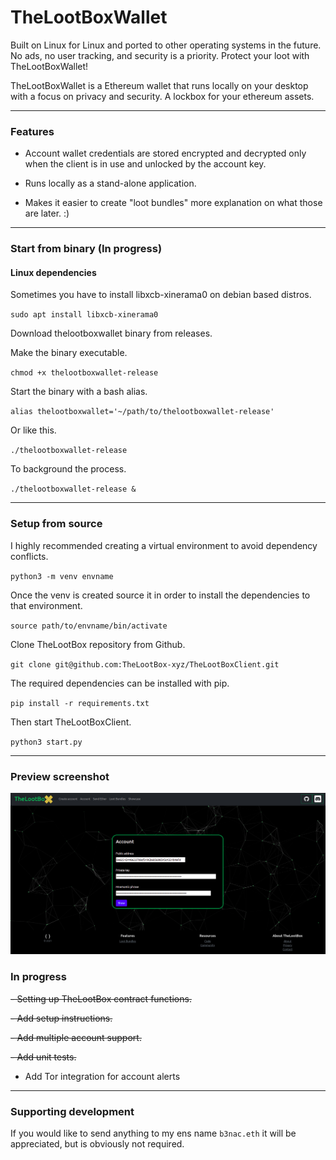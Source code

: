 # TheLootBoxWallet

Built on Linux for Linux and ported to other operating systems in the future. No ads, no user tracking, and security is a priority. Protect your loot with TheLootBoxWallet! 

TheLootBoxWallet is a Ethereum wallet that runs locally on your desktop with a focus on privacy and security. A lockbox for your ethereum assets.

---

### Features

- Account wallet credentials are stored encrypted and decrypted only when the client is in use and unlocked by the account key.

- Runs locally as a stand-alone application.

- Makes it easier to create "loot bundles" more explanation on what those are later. :)

---

### Start from binary (In progress)

#### Linux dependencies

Sometimes you have to install libxcb-xinerama0 on debian based distros.

`sudo apt install libxcb-xinerama0`

Download thelootboxwallet binary from releases.

Make the binary executable.

`chmod +x thelootboxwallet-release`

Start the binary with a bash alias.

`alias thelootboxwallet='~/path/to/thelootboxwallet-release'`

Or like this.

`./thelootboxwallet-release`

To background the process.

`./thelootboxwallet-release &`

---

### Setup from source

I highly recommended creating a virtual environment to avoid dependency conflicts.

`python3 -m venv envname`

Once the venv is created source it in order to install the dependencies to that environment.

`source path/to/envname/bin/activate`

Clone TheLootBox repository from Github.

`git clone git@github.com:TheLootBox-xyz/TheLootBoxClient.git`

The required dependencies can be installed with pip.

`pip install -r requirements.txt`
 
Then start TheLootBoxClient.

`python3 start.py`

---

### Preview screenshot

![TheLootBoxClient](./app/static/images/TheLootBoxClient.png)

### In progress

~~- Setting up TheLootBox contract functions.~~

~~- Add setup instructions.~~

~~- Add multiple account support.~~

~~- Add unit tests.~~

- Add Tor integration for account alerts

---

### Supporting development

If you would like to send anything to my ens name `b3nac.eth` it will be appreciated, but is obviously not required.
